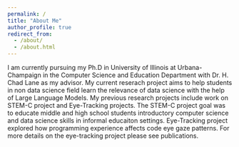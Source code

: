 ```yaml
---
permalink: /
title: "About Me"
author_profile: true
redirect_from: 
  - /about/
  - /about.html
---
```



I am currently pursuing my Ph.D in University of Illinois at Urbana-Champaign in the Computer Science and Education Department with Dr. H. Chad Lane as my advisor. My current 
reserach project aims to help students in non data science field learn the relevance of data science with the help of Large Language Models. My previous research projects
include work on STEM-C project and Eye-Tracking projects. The STEM-C project goal was to educate middle and high school students introductory computer science and data science skills in informal 
educaiton settings. Eye-Tracking project explored how programming experience affects code eye gaze patterns. For more details on the eye-tracking project please see publications.

